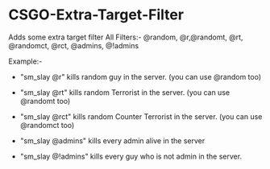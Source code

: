 # CSGO-Extra-Target-Filter
Adds some extra target filter
All Filters:- @random, @r,@randomt, @rt, @randomct, @rct, @admins, @!admins

Example:- 

* "sm_slay @r" kills random guy in the server. (you can use @random too)

* "sm_slay @rt" kills random Terrorist in the server. (you can use @randomt too)

* "sm_slay @rct" kills random Counter Terrorist in the server. (you can use @randomct too)

* "sm_slay @admins" kills every admin alive in the server

* "sm_slay @!admins" kills every guy who is not admin in the server.

